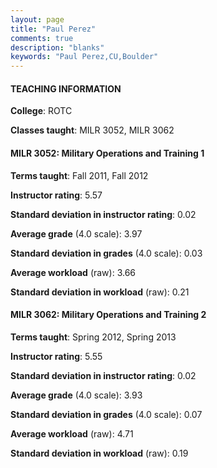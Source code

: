 ```yaml
---
layout: page
title: "Paul Perez" 
comments: true
description: "blanks"
keywords: "Paul Perez,CU,Boulder"
---
```

<head>
<script src="https://ajax.googleapis.com/ajax/libs/jquery/2.1.3/jquery.min.js"></script>
<script src="https://dl.dropboxusercontent.com/s/pc42nxpaw1ea4o9/highcharts.js?dl=0"></script>
<!-- <script src="../assets/js/highcharts.js"></script> -->
<style type="text/css">@font-face {
	font-family: "Bebas Neue";
	src: url(https://www.filehosting.org/file/details/544349/BebasNeue Regular.otf) format("opentype");
	}
	h1.Bebas { 
		font-family: "Bebas Neue", Verdana, Tahoma;
	}
</style>
</head>
	   
#### TEACHING INFORMATION

**College**: ROTC

**Classes taught**: MILR 3052, MILR 3062

#### MILR 3052: Military Operations and Training 1

**Terms taught**: Fall 2011, Fall 2012

**Instructor rating**: 5.57

**Standard deviation in instructor rating**: 0.02

**Average grade** (4.0 scale): 3.97

**Standard deviation in grades** (4.0 scale): 0.03

**Average workload** (raw): 3.66

**Standard deviation in workload** (raw): 0.21

#### MILR 3062: Military Operations and Training 2

**Terms taught**: Spring 2012, Spring 2013

**Instructor rating**: 5.55

**Standard deviation in instructor rating**: 0.02

**Average grade** (4.0 scale): 3.93

**Standard deviation in grades** (4.0 scale): 0.07

**Average workload** (raw): 4.71

**Standard deviation in workload** (raw): 0.19

